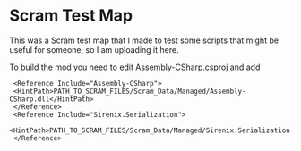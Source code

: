 # Scram Test Map
 This was a Scram test map that I made to test some scripts that might be useful for someone, so I am uploading it here.

To build the mod you need to edit Assembly-CSharp.csproj and add

```
 <Reference Include="Assembly-CSharp">
 <HintPath>PATH_TO_SCRAM_FILES/Scram_Data/Managed/Assembly-CSharp.dll</HintPath>
 </Reference>
 <Reference Include="Sirenix.Serialization">
 <HintPath>PATH_TO_SCRAM_FILES/Scram_Data/Managed/Sirenix.Serialization.dll</HintPath>
 </Reference>
```
